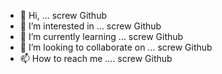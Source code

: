 - 👋 Hi, ... screw Github
- 👀 I’m interested in ... screw Github
- 🌱 I’m currently learning ... screw Github
- 💞️ I’m looking to collaborate on ... screw Github
- 📫 How to reach me .... screw Github

<!---
ajcm-nxt/ajcm-nxt is a ✨ special ✨ repository because its `README.md` (this file) appears on your GitHub profile.
You can click the Preview link to take a look at your changes.
--->
